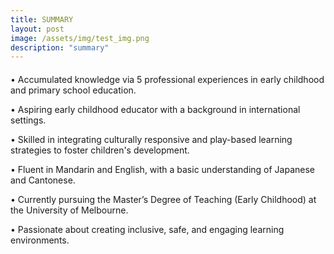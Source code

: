 ```yaml
---
title: SUMMARY
layout: post
image: /assets/img/test_img.png
description: "summary"
---
```


<p style="font-size: 20px; font-family: Arial;">

•	Accumulated knowledge via 5 professional experiences in early childhood and primary school education.

•	Aspiring early childhood educator with a background in international settings.

•	Skilled in integrating culturally responsive and play-based learning strategies to foster children's development.

•	Fluent in Mandarin and English, with a basic understanding of Japanese and Cantonese.

•	Currently pursuing the Master’s Degree of Teaching (Early Childhood) at the University of Melbourne.

•	Passionate about creating inclusive, safe, and engaging learning environments.

</p>

